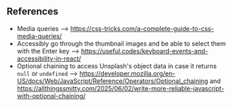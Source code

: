 ## References

- Media queries --> https://css-tricks.com/a-complete-guide-to-css-media-queries/
- Accessibly go through the thumbnail images and be able to select them with the Enter key --> https://useful.codes/keyboard-events-and-accessibility-in-react/
- Optional chaining to access Unsplash's object data in case it returns `null` or `undefined` --> https://developer.mozilla.org/en-US/docs/Web/JavaScript/Reference/Operators/Optional_chaining and https://allthingssmitty.com/2025/06/02/write-more-reliable-javascript-with-optional-chaining/
